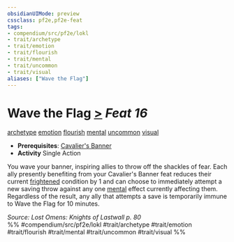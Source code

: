 ```yaml
---
obsidianUIMode: preview
cssclass: pf2e,pf2e-feat
tags:
- compendium/src/pf2e/lokl
- trait/archetype
- trait/emotion
- trait/flourish
- trait/mental
- trait/uncommon
- trait/visual
aliases: ["Wave the Flag"]
---
```

# Wave the Flag  [>](rules/core-rulebook/chapter-9-playing-the-game.md#Actions "Single Action") *Feat 16*  
[archetype](rules/traits/archetype.md "Archetype Feat Trait")  [emotion](rules/traits/emotion.md "Emotion Effect Trait")  [flourish](rules/traits/flourish.md "Flourish Combat Trait")  [mental](rules/traits/mental.md "Mental Effect Trait")  [uncommon](rules/traits/uncommon.md "Uncommon Rarity Trait")  [visual](rules/traits/visual.md "Visual Effect Trait")  

- **Prerequisites**: [Cavalier's Banner](compendium/feats/cavaliers-banner-apg.md)
- **Activity** Single Action

You wave your banner, inspiring allies to throw off the shackles of fear. Each ally presently benefiting from your Cavalier's Banner feat reduces their current [frightened](rules/conditions.md#Frightened) condition by 1 and can choose to immediately attempt a new saving throw against any one [mental](rules/traits/mental.md "Mental Effect Trait") effect currently affecting them. Regardless of the result, any ally that attempts a save is temporarily immune to Wave the Flag for 10 minutes.

*Source: Lost Omens: Knights of Lastwall p. 80*  
%% #compendium/src/pf2e/lokl #trait/archetype #trait/emotion #trait/flourish #trait/mental #trait/uncommon #trait/visual %%